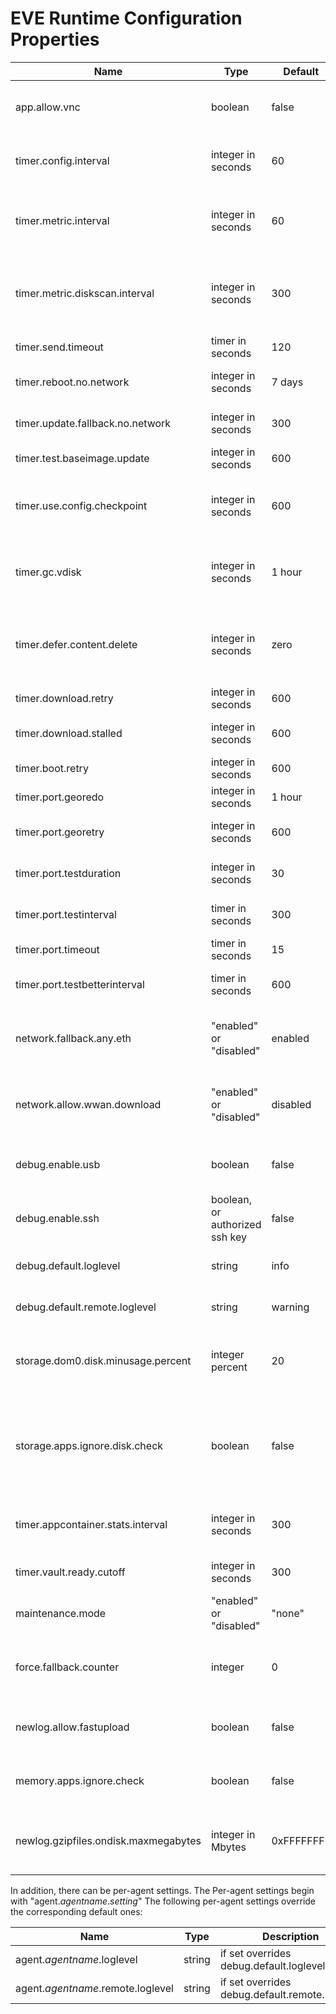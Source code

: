 # EVE Runtime Configuration Properties

| Name | Type | Default | Description |
| ---- | ---- | ------- | ----------- |
| app.allow.vnc | boolean | false | allow access to the app using the VNC tcp port |
| timer.config.interval | integer in seconds | 60 | how frequently device gets config |
| timer.metric.interval  | integer in seconds | 60 | how frequently device reports metrics |
| timer.metric.diskscan.interval  | integer in seconds | 300 | how frequently device should scan the disk for metrics |
| timer.send.timeout | timer in seconds | 120 | time for each http/send |
| timer.reboot.no.network | integer in seconds | 7 days | reboot after no cloud connectivity |
| timer.update.fallback.no.network | integer in seconds | 300 | fallback after no cloud connectivity |
| timer.test.baseimage.update | integer in seconds | 600 | commit to update |
| timer.use.config.checkpoint | integer in seconds | 600 | use checkpointed config if no cloud connectivity |
| timer.gc.vdisk | integer in seconds | 1 hour | garbage collect unused instance virtual disk |
| timer.defer.content.delete | integer in seconds | zero | if set, keep content trees around for reuse after they have been deleted |
| timer.download.retry | integer in seconds | 600 | retry a failed download |
| timer.download.stalled | integer in seconds | 600 | cancel a stalled download |
| timer.boot.retry | integer in seconds | 600 | retry a failed domain boot |
| timer.port.georedo | integer in seconds | 1 hour | redo IP geolocation |
| timer.port.georetry | integer in seconds | 600 | retry geolocation after failure |
| timer.port.testduration | integer in seconds | 30 | wait for DHCP to give address |
| timer.port.testinterval | timer in seconds | 300 | retest the current port config |
| timer.port.timeout | timer in seconds | 15 | time for each http/send |
| timer.port.testbetterinterval | timer in seconds | 600 | test a higher prio port config |
| network.fallback.any.eth | "enabled" or "disabled" | enabled | if no connectivity try any Ethernet, WiFi, or LTE |
| network.allow.wwan.download | "enabled" or "disabled" | disabled | allow image download over non-free ports like LTE |
| debug.enable.usb | boolean | false | allow USB e.g. keyboards on device |
| debug.enable.ssh | boolean, or authorized ssh key | false | allow ssh to EVE |
| debug.default.loglevel | string | info | min level saved in files on device |
| debug.default.remote.loglevel | string | warning | min level sent to controller |
| storage.dom0.disk.minusage.percent | integer percent | 20 | min. percent of persist partition reserved for dom0 |
| storage.apps.ignore.disk.check | boolean | false | Ignore disk usage check for Apps. Allows apps to create images bigger than available disk|
| timer.appcontainer.stats.interval | integer in seconds | 300 | collect application container stats |
| timer.vault.ready.cutoff | integer in seconds | 300 | reboot after inaccessible vault |
| maintenance.mode | "enabled" or "disabled" | "none" | don't run applications etc |
| force.fallback.counter | integer | 0 | forces fallback to other image if counter is changed |
| newlog.allow.fastupload | boolean | false | allow faster upload gzip logfiles to controller |
| memory.apps.ignore.check | boolean | false | Ignore memory usage check for Apps|
| newlog.gzipfiles.ondisk.maxmegabytes | integer in Mbytes | 0xFFFFFFFF | the quota for keepig newlog gzip files on device |


In addition, there can be per-agent settings.
The Per-agent settings begin with "agent.*agentname*.*setting*"
The following per-agent settings override the corresponding default ones:

| Name | Type | Description |
| ---- | ---- | ----------- |
| agent.*agentname*.loglevel | string | if set overrides debug.default.loglevel | (Legacy setting debug.*agentname*.loglevel still supported)
| agent.*agentname*.remote.loglevel | string | if set overrides debug.default.remote.loglevel | (Legacy setting debug.*agentname*.remote.loglevel)
